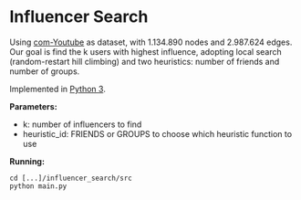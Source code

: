 # Influencer Search
Using [com-Youtube](https://snap.stanford.edu/data/com-Youtube.html) as dataset, with 1.134.890 nodes and 2.987.624 edges.
Our goal is find the k users with highest influence, adopting local search (random-restart hill climbing) and two heuristics: number of friends and number of groups.

Implemented in [Python 3](https://www.python.org/).

**Parameters:**
* k: number of influencers to find
* heuristic_id: FRIENDS or GROUPS to choose which heuristic function to use

**Running:**
```
cd [...]/influencer_search/src
python main.py
```
